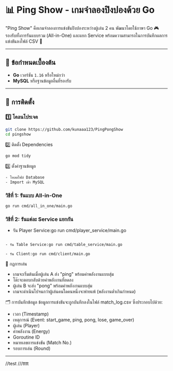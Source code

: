 # 📊 Ping Show - เกมจำลองปิงปองด้วย Go

"Ping Show" คือเกมจำลองการแข่งขันปิงปองระหว่างผู้เล่น 2 คน พัฒนาโดยใช้ภาษา Go 🎮  
รองรับทั้งการรันแบบรวม (All-in-One) และแยก Service พร้อมความสามารถในการบันทึกผลการแข่งขันลงไฟล์ CSV 📁

---

## 📝 ข้อกำหนดเบื้องต้น

- **Go** เวอร์ชัน `1.16` หรือใหม่กว่า  
- **MySQL** หรือฐานข้อมูลอื่นที่รองรับ  

---

## 🚀 การติดตั้ง

### 1️⃣ โคลนโปรเจค

```bash
git clone https://github.com/kunaaa123/PingPongShow
cd pingshow

```

2️⃣ ติดตั้ง Dependencies
```bash
go mod tidy

```

3️⃣ ตั้งค่าฐานข้อมูล
```bash
- โหลดไฟล์ Database
- Import เข้า MySQL
```


### วิธีที่ 1: รันแบบ All-in-One  
```bash
go run cmd/all_in_one/main.go

```
### วิธีที่ 2: รันแต่ละ Service แยกกัน
- รัน Player Service:go run cmd/player_service/main.go

```bash

- รัน Table Service:go run cmd/table_service/main.go

```
```bash
- รัน Client:go run cmd/client/main.go
```


📖 กฎการเล่น
- เกมจะเริ่มต้นเมื่อผู้เล่น A ส่ง "ping" พร้อมค่าพลังงานแบบสุ่ม
- โต๊ะจะตอบกลับด้วยค่าพลังงานที่ลดลง
- ผู้เล่น B จะส่ง "pong" พร้อมค่าพลังงานแบบสุ่ม
- เกมจะดำเนินไปจนกว่าผู้เล่นคนใดคนหนึ่งจะพ่ายแพ้ (พลังงานต่ำเกินกำหนด)



🗂️ การบันทึกข้อมูล
ข้อมูลการแข่งขันจะถูกบันทึกลงในไฟล์ match_log.csv ซึ่งประกอบไปด้วย:
- เวลา (Timestamp)
- เหตุการณ์ (Event: start_game, ping, pong, lose, game_over)
- ผู้เล่น (Player)
- ค่าพลังงาน (Energy)
- Goroutine ID
- หมายเลขการแข่งขัน (Match No.)
- รอบการเล่น (Round)

---

//test
///tttt
